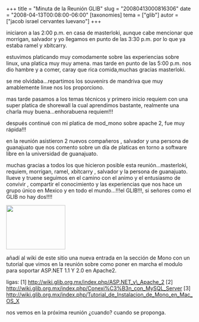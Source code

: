 +++
title = "Minuta de la Reunión GLIB"
slug = "20080413000816306"
date = "2008-04-13T00:08:00-06:00"
[taxonomies]
tema = ["glib"]
autor = ["jacob israel cervantes luevano"]
+++

iniciaron a las 2:00 p.m. en casa de masterloki, aunque cabe mencionar
que morrigan, salvador y yo llegamos en punto de las 3:30 p.m. por lo
que ya estaba ramel y xbitcarry.

estuvimos platicando muy comodamente sobre las experiencias sobre linux,
una platica muy muy amena. mas tarde en punto de las 5:00 p.m. nos dio
hambre y a comer, caray que rica comida,muchas gracias masterloki.

se me olvidaba…repartimos los souvenirs de mandriva que muy amablemente
linxe nos los proporciono.

mas tarde pasamos a los temas técnicos y primero inicio requiem con una
super platica de shorewall la cual aprendimos bastante, realmente una
charla muy buena…enhorabuena requiem!!!

después continué con mi platica de mod_mono sobre apache 2, fue muy
rápida!!!

en la reunión asistieron 2 nuevos compañeros , salvador y una persona de
guanajuato que nos comento sobre un día de platicas en torno a software
libre en la universidad de guanajuato.

muchas gracias a todos los que hicieron posible esta reunión…masterloki,
requiem, morrigan, ramel, xbitcarry , salvador y la persona de
guanajuato. llueve y truene seguimos en el camino con el animo y el
entusiasmo de convivir , compartir el conocimiento y las experiencias
que nos hace un grupo único en Mexico y en todo el mundo…!!!el GLIB!!!,
si señores como el GLIB no hay dos!!!!

<a href="http://www.glib.org.mx/images/articles/20080413000816306_1_original.png" title="Ver imagen sin proporción"><img width="159" height="119" src="http://www.glib.org.mx/images/articles/20080413000816306_1.png" alt=""></a>

añadí al wiki de este sitio una nueva entrada en la sección de Mono con
un tutorial que vimos en la reunión sobre como poner en marcha el modulo
para soportar ASP.NET 1.1 Y 2.0 en Apache2.

ligas: \[1\]
<a href="http://wiki.glib.org.mx/index.php/ASP.NET_y_Apache_2">http://wiki.glib.org.mx/index.php/ASP.NET_y\_Apache_2</a>
\[2\]
<a href="http://wiki.glib.org.mx/index.php/Conexi%C3%B3n_con_MySQL_Server">http://wiki.glib.org.mx/index.php/Conexi%C3%B3n_con_MySQL_Server</a>
\[3\]
<a href="http://wiki.glib.org.mx/index.php/Tutorial_de_Instalacion_de_Mono_en_Mac_OS_X">http://wiki.glib.org.mx/index.php/Tutorial_de_Instalacion_de_Mono_en_Mac_OS_X</a>

nos vemos en la próxima reunión ¿cuando? cuando se proponga.

